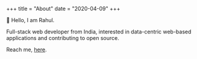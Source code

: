 +++
title = "About"
date = "2020-04-09"
+++

👋 Hello, I am Rahul.

Full-stack web developer from India, interested in data-centric web-based applications and contributing to open source.

Reach me, [here](mailto:rahulcy7@gmail.com).